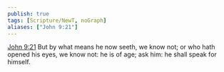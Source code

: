 ```yaml
---
publish: true
tags: [Scripture/NewT, noGraph]
aliases: ["John 9:21"]
---
```

[John 9:21](https://churchofjesuschrist.org/study/scriptures/nt/john/9?lang=eng&id=p21#p21) But by what means he now seeth, we know not; or who hath opened his eyes, we know not: he is of age; ask him: he shall speak for himself.
